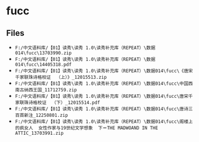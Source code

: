 # fucc

## Files

- `F:/中文语料库/【01】读秀\读秀 1.0\读秀补充库（REPEAT）\数据014\fucc\13703990.zip`
- `F:/中文语料库/【01】读秀\读秀 1.0\读秀补充库（REPEAT）\数据014\fucc\14405318.pdf`
- `F:/中文语料库/【01】读秀\读秀 1.0\读秀补充库（REPEAT）\数据014\fucc\《唐宋千家联珠诗格校证  （上）》_12015513.zip`
- `F:/中文语料库/【01】读秀\读秀 1.0\读秀补充库（REPEAT）\数据014\fucc\中国西南古纳西王国_11712759.zip`
- `F:/中文语料库/【01】读秀\读秀 1.0\读秀补充库（REPEAT）\数据014\fucc\唐宋千家联珠诗格校证  （下）_12015514.pdf`
- `F:/中文语料库/【01】读秀\读秀 1.0\读秀补充库（REPEAT）\数据014\fucc\唐诗三百首新注_12250801.zip`
- `F:/中文语料库/【01】读秀\读秀 1.0\读秀补充库（REPEAT）\数据014\fucc\阁楼上的疯女人  女性作家与19世纪文学想象  下＝THE MADWOAND IN THE ATTIC_13703991.zip`
